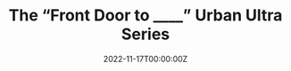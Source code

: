 ---
date: "2022-11-17T00:00:00Z"
external_link: https://freetrail.com/the-front-door-to-____-urban-ultra-series/
image:
  caption: 
  focal_point: Smart
summary: A comedy running article published on Freetrail.com
tags:
title: The “Front Door to ____” Urban Ultra Series
---